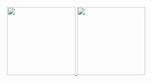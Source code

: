  <div>
  <a href="https://github.com/wLossani">
  <img height="160em" src="https://github-readme-stats.vercel.app/api?username=wLossani&show_icons=true&theme=dark&include_all_commits=true&count_private=true"/>
  <img height="160em" src="https://github-readme-stats.vercel.app/api/top-langs/?username=wLossani&layout=compact&langs_count=7&theme=dark"/> 
</div>

